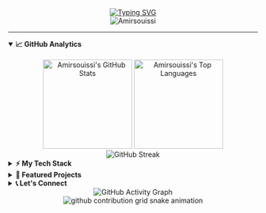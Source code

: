 <!-- Animated Welcome Header -->
<div align="center">
  <a href="https://git.io/typing-svg"><img src="https://readme-typing-svg.herokuapp.com?font=Fira+Code&pause=1000&color=000000&center=true&vCenter=true&width=435&lines=Hello+World!+👋;I'm+Dr.+Amir+Souissi;ML/AI+Consultant;AWS+AI+Trainer" alt="Typing SVG" /></a>
  <br>
  <img src="https://komarev.com/ghpvc/?username=Amirsouissi&label=Profile+Views&color=0e75b6&style=flat" alt="Amirsouissi" />
</div>

---

<!-- Interactive Tabs Section -->
<details open>
<summary><b>📈 GitHub Analytics</b></summary>
<br>
<div align="center">
  <!-- GitHub Stats Cards -->
  <img height="180em" src="https://github-readme-stats.vercel.app/api?username=Amirsouissi&show_icons=true&theme=react&hide_border=true&count_private=true&include_all_commits=true" alt="Amirsouissi's GitHub Stats" />
  <img height="180em" src="https://github-readme-stats.vercel.app/api/top-langs/?username=Amirsouissi&layout=compact&theme=react&hide_border=true&langs_count=8&hide=html,css" alt="Amirsouissi's Top Languages"/>
  <br>
  <!-- GitHub Streak Stats -->
  <img src="https://github-readme-streak-stats.herokuapp.com/?user=Amirsouissi&theme=react&hide_border=true" alt="GitHub Streak"/>
</div>
</details>

<details>
<summary><b>⚡ My Tech Stack</b></summary>
<br>
<p align="center">

**💻 Languages:**
<br>
<img src="https://img.shields.io/badge/JavaScript-323330?style=for-the-badge&logo=javascript&logoColor=F7DF1E" alt="JavaScript">
<img src="https://img.shields.io/badge/TypeScript-007ACC?style=for-the-badge&logo=typescript&logoColor=white" alt="TypeScript">
<img src="https://img.shields.io/badge/Python-3776AB?style=for-the-badge&logo=python&logoColor=white" alt="Python">
<img src="https://img.shields.io/badge/Java-ED8B00?style=for-the-badge&logo=openjdk&logoColor=white" alt="Java">

**🖼️ Frontend:**
<br>
<img src="https://img.shields.io/badge/React-20232A?style=for-the-badge&logo=react&logoColor=61DAFB" alt="React">
<img src="https://img.shields.io/badge/Next.js-000000?style=for-the-badge&logo=nextdotjs&logoColor=white" alt="Next.js">
<img src="https://img.shields.io/badge/Tailwind_CSS-38B2AC?style=for-the-badge&logo=tailwind-css&logoColor=white" alt="Tailwind CSS">

**🔧 Backend:**
<br>
<img src="https://img.shields.io/badge/Node.js-339933?style=for-the-badge&logo=nodedotjs&logoColor=white" alt="Node.js">
<img src="https://img.shields.io/badge/Express.js-000000?style=for-the-badge&logo=express&logoColor=white" alt="Express.js">
<img src="https://img.shields.io/badge/Spring_Boot-6DB33F?style=for-the-badge&logo=springboot&logoColor=white" alt="Spring Boot">

**🗄️ Databases:**
<br>
<img src="https://img.shields.io/badge/PostgreSQL-316192?style=for-the-badge&logo=postgresql&logoColor=white" alt="PostgreSQL">
<img src="https://img.shields.io/badge/MongoDB-4EA94B?style=for-the-badge&logo=mongodb&logoColor=white" alt="MongoDB">

**☁️ DevOps & Cloud:**
<br>
<img src="https://img.shields.io/badge/GitHub_Actions-2088FF?style=for-the-badge&logo=github-actions&logoColor=white" alt="GitHub Actions">
<img src="https://img.shields.io/badge/Docker-2496ED?style=for-the-badge&logo=docker&logoColor=white" alt="Docker">
<img src="https://img.shields.io/badge/AWS-232F3E?style=for-the-badge&logo=amazonaws&logoColor=white" alt="AWS">
</p>
</details>

<details>
<summary><b>🚀 Featured Projects</b></summary>
<br>
<table>
  <tr>
    <td width="50%" align="center">
      <h3>🎯 Project Alpha</h3>
      <a href="https://github.com/Amirsouissi/project-alpha">
        <img src="https://github-readme-stats.vercel.app/api/pin/?username=Amirsouissi&repo=project-alpha&theme=react&hide_border=true" alt="Project Alpha">
      </a>
      <p><em>A high-performance web app built with React and Node.js.</em></p>
      <img src="https://img.shields.io/github/stars/Amirsouissi/project-alpha?style=social" alt="Stars">
    </td>
    <td width="50%" align="center">
      <h3>🤖 Project Beta</h3>
      <a href="https://github.com/Amirsouissi/project-beta">
        <img src="https://github-readme-stats.vercel.app/api/pin/?username=Amirsouissi&repo=project-beta&theme=react&hide_border=true" alt="Project Beta">
      </a>
      <p><em>An AI/ML tool built with Python and TensorFlow.</em></p>
      <img src="https://img.shields.io/github/stars/Amirsouissi/project-beta?style=social" alt="Stars">
    </td>
  </tr>
</table>
<div align="center">
  <a href="https://github.com/Amirsouissi?tab=repositories">
    <b>📂 Explore More Projects</b>
  </a>
</div>
</details>

<details>
<summary><b>📞 Let's Connect</b></summary>
<br>
<p align="center">
  <a href="https://www.linkedin.com/in/amir-souissi-04339a76/" target="_blank">
    <img src="https://img.shields.io/badge/LinkedIn-0A66C2?style=for-the-badge&logo=linkedin&logoColor=white" alt="LinkedIn">
  </a>
  <a href="mailto:souissiamir89@gmail.com">
    <img src="https://img.shields.io/badge/Gmail-EA4335?style=for-the-badge&logo=gmail&logoColor=white" alt="Gmail">
  </a>
  <a href="https://x.com/souissi_amir" target="_blank">
    <img src="https://img.shields.io/badge/X-000000?style=for-the-badge&logo=x&logoColor=white" alt="X">
  </a>
</p>
</details>

<!-- GitHub Activity Graph -->
<div align="center">
  <img src="https://github-readme-activity-graph.vercel.app/graph?username=Amirsouissi&theme=react-dark&hide_border=true&area=true" alt="GitHub Activity Graph"/>
</div>

<!-- Snake Game Contribution Animation -->
<div align="center">
<picture>
  <source media="(prefers-color-scheme: dark)" srcset="https://raw.githubusercontent.com/Amirsouissi/amirs/output/github-contribution-grid-snake-dark.svg">
  <source media="(prefers-color-scheme: light)" srcset="https://raw.githubusercontent.com/Amirsouissi/amirs/output/github-contribution-grid-snake.svg">
  <img alt="github contribution grid snake animation" src="https://raw.githubusercontent.com/Amirsouissi/amirs/output/github-contribution-grid-snake.svg">
</picture>
</div>
